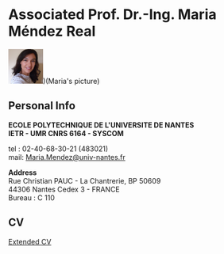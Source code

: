 Associated Prof. Dr.-Ing. Maria Méndez Real
============
<img src="/my_picture.JPG" width="70" height="70" />)(Maria's picture)

Personal Info
------------

**ECOLE POLYTECHNIQUE DE L'UNIVERSITE DE NANTES**<br/>
**IETR - UMR CNRS 6164 - SYSCOM**

tel : 02-40-68-30-21 (483021)<br/>
mail: Maria.Mendez@univ-nantes.fr

**Address**<br/>
Rue Christian PAUC - La Chantrerie, BP 50609<br/>
44306 Nantes Cedex 3 - FRANCE<br/>
Bureau : C 110

CV
-------

[Extended CV](my_cv.html)

